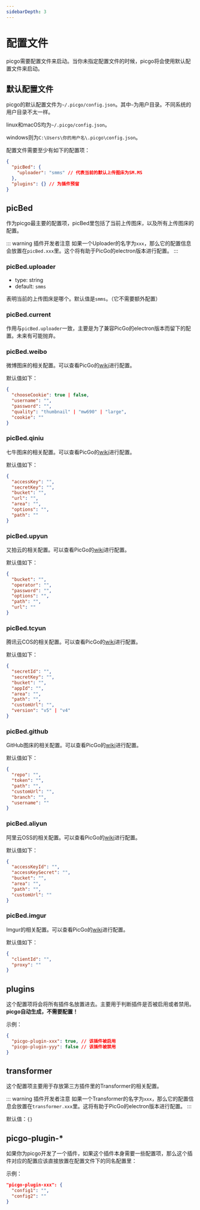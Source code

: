 ```yaml
---
sidebarDepth: 3
---
```

# 配置文件

picgo需要配置文件来启动。当你未指定配置文件的时候，picgo将会使用默认配置文件来启动。

## 默认配置文件

picgo的默认配置文件为`~/.picgo/config.json`。其中`~`为用户目录。不同系统的用户目录不太一样。

linux和macOS均为`~/.picgo/config.json`。

windows则为`C:\Users\你的用户名\.picgo\config.json`。

配置文件需要至少有如下的配置项：

```json
{
  "picBed": {
    "uploader": "smms" // 代表当前的默认上传图床为SM.MS
  },
  "plugins": {} // 为插件预留
}
```

## picBed

作为picgo最主要的配置项，picBed里包括了当前上传图床，以及所有上传图床的配置。

::: warning 插件开发者注意
如果一个Uploader的名字为`xxx`，那么它的配置信息会放置在`picBed.xxx`里。这个将有助于PicGo的electron版本进行配置。
:::

### picBed.uploader

- type: string
- default: `smms`

表明当前的上传图床是哪个。默认值是`smms`。（它不需要额外配置）

### picBed.current

作用与`picBed.uploader`一致，主要是为了兼容PicGo的electron版本而留下的配置。未来有可能抛弃。

### picBed.weibo

微博图床的相关配置。可以查看PicGo的[wiki](https://github.com/Molunerfinn/PicGo/wiki/%E8%AF%A6%E7%BB%86%E7%AA%97%E5%8F%A3%E7%9A%84%E4%BD%BF%E7%94%A8#微博图床)进行配置。

默认值如下：

```json
{
  "chooseCookie": true | false,
  "username": "",
  "password": "",
  "quality": "thumbnail" | "mw690" | "large",
  "cookie": ""
}
```

### picBed.qiniu

七牛图床的相关配置。可以查看PicGo的[wiki](https://github.com/Molunerfinn/PicGo/wiki/%E8%AF%A6%E7%BB%86%E7%AA%97%E5%8F%A3%E7%9A%84%E4%BD%BF%E7%94%A8#七牛图床)进行配置。

默认值如下：

```json
{
  "accessKey": "",
  "secretKey": "",
  "bucket": "",
  "url": "",
  "area": "",
  "options": "",
  "path": ""
}
```

### picBed.upyun

又拍云的相关配置。可以查看PicGo的[wiki](https://github.com/Molunerfinn/PicGo/wiki/%E8%AF%A6%E7%BB%86%E7%AA%97%E5%8F%A3%E7%9A%84%E4%BD%BF%E7%94%A8#又拍云)进行配置。

默认值如下：

```json
{
  "bucket": "",
  "operator": "",
  "password": "",
  "options": "",
  "path": "",
  "url": ""
}
```

### picBed.tcyun

腾讯云COS的相关配置。可以查看PicGo的[wiki](https://github.com/Molunerfinn/PicGo/wiki/%E8%AF%A6%E7%BB%86%E7%AA%97%E5%8F%A3%E7%9A%84%E4%BD%BF%E7%94%A8#腾讯云cos)进行配置。

默认值如下：

```json
{
  "secretId": "",
  "secretKey": "",
  "bucket": "",
  "appId": "",
  "area": "",
  "path": "",
  "customUrl": "",
  "version": "v5" | "v4"
}
```

### picBed.github

GitHub图床的相关配置。可以查看PicGo的[wiki](https://github.com/Molunerfinn/PicGo/wiki/%E8%AF%A6%E7%BB%86%E7%AA%97%E5%8F%A3%E7%9A%84%E4%BD%BF%E7%94%A8#github图床)进行配置。

默认值如下：

```json
{
  "repo": "",
  "token": "",
  "path": "",
  "customUrl": "",
  "branch": "",
  "username": ""
}
```

### picBed.aliyun

阿里云OSS的相关配置。可以查看PicGo的[wiki](https://github.com/Molunerfinn/PicGo/wiki/%E8%AF%A6%E7%BB%86%E7%AA%97%E5%8F%A3%E7%9A%84%E4%BD%BF%E7%94%A8#阿里云oss)进行配置。

默认值如下：

```json
{
  "accessKeyId": "",
  "accessKeySecret": "",
  "bucket": "",
  "area": "",
  "path": "",
  "customUrl": ""
}
```

### picBed.imgur

Imgur的相关配置。可以查看PicGo的[wiki](https://github.com/Molunerfinn/PicGo/wiki/%E8%AF%A6%E7%BB%86%E7%AA%97%E5%8F%A3%E7%9A%84%E4%BD%BF%E7%94%A8#imgur)进行配置。

默认值如下：

```json
{
  "clientId": "",
  "proxy": ""
}
```

## plugins

这个配置项将会将所有插件名放置进去。主要用于判断插件是否被启用或者禁用。 **picgo自动生成，不需要配置！**

示例：

```json
{
  "picgo-plugin-xxx": true, // 该插件被启用
  "picgo-plugin-yyy": false // 该插件被禁用
}
```

## transformer

这个配置项主要用于存放第三方插件里的Transformer的相关配置。

::: warning 插件开发者注意
如果一个Transformer的名字为`xxx`，那么它的配置信息会放置在`transformer.xxx`里。这将有助于PicGo的electron版本进行配置。
:::

默认值：`{}`

## picgo-plugin-*

如果你为picgo开发了一个插件，如果这个插件本身需要一些配置项，那么这个插件对应的配置应该直接放置在配置文件下的同名配置里：

示例：

```json
"picgo-plugin-xxx": {
  "config1": "",
  "config2": ""
}
```

